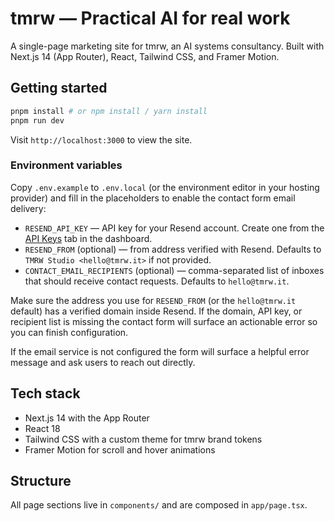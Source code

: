 # tmrw — Practical AI for real work

A single-page marketing site for tmrw, an AI systems consultancy. Built with Next.js 14 (App Router), React, Tailwind CSS, and Framer Motion.

## Getting started

```bash
pnpm install # or npm install / yarn install
pnpm run dev
```

Visit `http://localhost:3000` to view the site.

### Environment variables

Copy `.env.example` to `.env.local` (or the environment editor in your hosting provider) and fill in the placeholders to enable the contact form email delivery:

- `RESEND_API_KEY` — API key for your Resend account. Create one from the [API Keys](https://resend.com/api-keys) tab in the dashboard.
- `RESEND_FROM` (optional) — from address verified with Resend. Defaults to `TMRW Studio <hello@tmrw.it>` if not provided.
- `CONTACT_EMAIL_RECIPIENTS` (optional) — comma-separated list of inboxes that should receive contact requests. Defaults to `hello@tmrw.it`.

Make sure the address you use for `RESEND_FROM` (or the `hello@tmrw.it` default) has a verified domain inside Resend. If the domain, API key, or recipient list is missing the contact form will surface an actionable error so you can finish configuration.

If the email service is not configured the form will surface a helpful error message and ask users to reach out directly.

## Tech stack

- Next.js 14 with the App Router
- React 18
- Tailwind CSS with a custom theme for tmrw brand tokens
- Framer Motion for scroll and hover animations

## Structure

All page sections live in `components/` and are composed in `app/page.tsx`.
